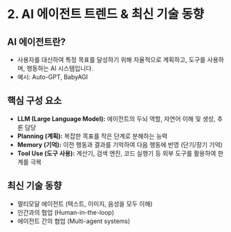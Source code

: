 
# 2. AI 에이전트 트렌드 & 최신 기술 동향

## AI 에이전트란?
- 사용자를 대신하여 특정 목표를 달성하기 위해 자율적으로 계획하고, 도구를 사용하며, 행동하는 AI 시스템입니다.
- 예시: Auto-GPT, BabyAGI

## 핵심 구성 요소
- **LLM (Large Language Model):** 에이전트의 두뇌 역할, 자연어 이해 및 생성, 추론 담당
- **Planning (계획):** 복잡한 목표를 작은 단계로 분해하는 능력
- **Memory (기억):** 이전 행동과 결과를 기억하여 다음 행동에 반영 (단기/장기 기억)
- **Tool Use (도구 사용):** 계산기, 검색 엔진, 코드 실행기 등 외부 도구를 활용하여 한계를 극복

## 최신 기술 동향
- 멀티모달 에이전트 (텍스트, 이미지, 음성을 모두 이해)
- 인간과의 협업 (Human-in-the-loop)
- 에이전트 간의 협업 (Multi-agent systems)
